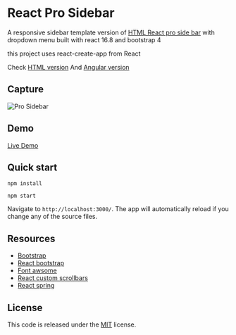 # React Pro Sidebar

A responsive sidebar template  version of [HTML React pro side bar](https://github.com/azouaoui-med/pro-sidebar-template) with dropdown menu built with react 16.8 and bootstrap 4

this project uses react-create-app from React

Check [HTML version](https://github.com/azouaoui-med/pro-sidebar-template)
And [Angular version](https://github.com/azouaoui-med/angular-pro-sidebar)

## Capture 

![Pro Sidebar](https://repository-images.githubusercontent.com/233310014/94f0bc00-63fa-11ea-8a69-b9d5ecee1d01)



## Demo

[Live Demo](https://brimos.github.io/react-pro-sidebar/build/)

## Quick start

```
npm install 

npm start
```

Navigate to `http://localhost:3000/`. The app will automatically reload if you change any of the source files.

## Resources
*   [Bootstrap](https://getbootstrap.com/)
*   [React bootstrap](https://react-bootstrap.github.io/)
*   [Font awsome](http://fontawesome.io/)
*   [React custom scrollbars](https://github.com/malte-wessel/react-custom-scrollbars)
*   [React spring](https://www.react-spring.io/)

## License
This code is released under the [MIT]() license.
